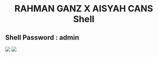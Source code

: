<h1><p align="center"> RAHMAN GANZ X AISYAH CANS Shell </p></h1>

## Shell Password : admin

<img src="https://raw.githubusercontent.com/7r0j4ncodeing/Web-Shells/main/.img/14.PNG">

<img src="https://raw.githubusercontent.com/1337r0j4n/webshells/main/.img/15.PNG">

